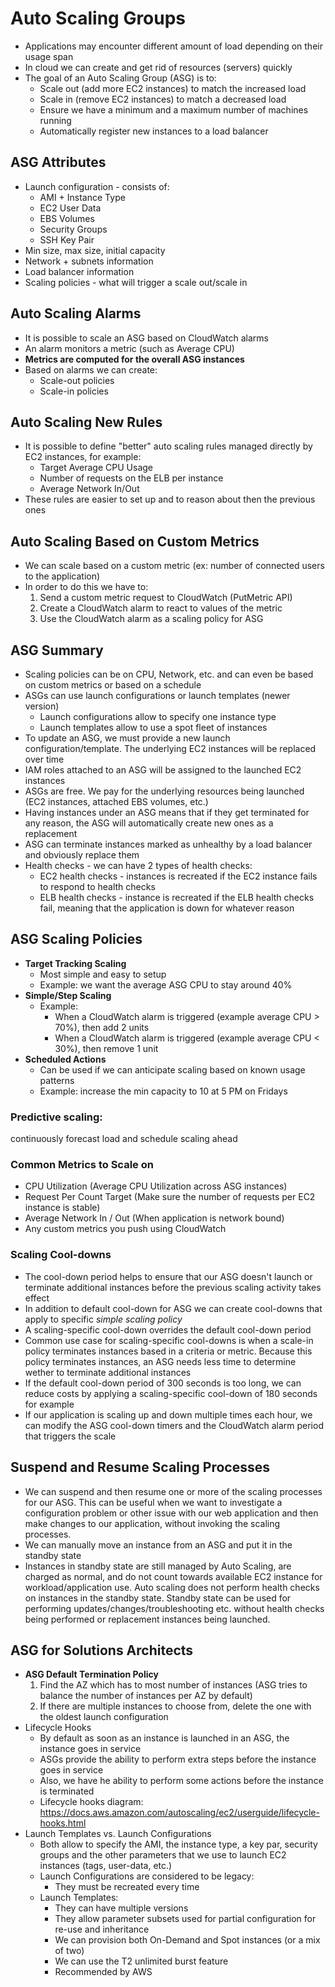 # Auto Scaling Groups

- Applications may encounter different amount of load depending on their usage span
- In cloud we can create and get rid of resources (servers) quickly
- The goal of an Auto Scaling Group (ASG) is to:
    - Scale out (add more EC2 instances) to match the increased load
    - Scale in (remove EC2 instances) to match a decreased load
    - Ensure we have a minimum and a maximum number of machines running
    - Automatically register new instances to a load balancer

## ASG Attributes

- Launch configuration - consists of:
    - AMI + Instance Type
    - EC2 User Data
    - EBS Volumes
    - Security Groups
    - SSH Key Pair
- Min size, max size, initial capacity
- Network + subnets information
- Load balancer information
- Scaling policies - what will trigger a scale out/scale in

## Auto Scaling Alarms

- It is possible to scale an ASG based on CloudWatch alarms
- An alarm monitors a metric (such as Average CPU)
- **Metrics are computed for the overall ASG instances**
- Based on alarms we can create:
    - Scale-out policies
    - Scale-in policies

## Auto Scaling New Rules

- It is possible to define "better" auto scaling rules managed directly by EC2 instances, for example:
    - Target Average CPU Usage
    - Number of requests on the ELB per instance
    - Average Network In/Out
- These rules are easier to set up and to reason about then the previous ones

## Auto Scaling Based on Custom Metrics

- We can scale based on a custom metric (ex: number of connected users to the application)
- In order to do this we have to:
    1. Send a custom metric request to CloudWatch (PutMetric API)
    2. Create a CloudWatch alarm to react to values of the metric
    3. Use the CloudWatch alarm as a scaling policy for ASG

## ASG Summary

- Scaling policies can be on CPU, Network, etc. and can even be based on custom metrics or based on a schedule
- ASGs can use launch configurations or launch templates (newer version)
    - Launch configurations allow to specify one instance type
    - Launch templates allow to use a spot fleet of instances
- To update an ASG, we must provide a new launch configuration/template. The underlying EC2 instances will be replaced over time
- IAM roles attached to an ASG will be assigned to the launched EC2 instances
- ASGs are free. We pay for the underlying resources being launched (EC2 instances, attached EBS volumes, etc.)
- Having instances under an ASG means that if they get terminated for any reason, the ASG will automatically create new ones as a replacement
- ASG can terminate instances marked as unhealthy by a load balancer and obviously replace them
- Health checks - we can have 2 types of health checks:
    - EC2 health checks - instances is recreated if the EC2 instance fails to respond to health checks
    - ELB health checks - instance is recreated if the ELB health checks fail, meaning that the application is down for whatever reason

## ASG Scaling Policies

- **Target Tracking Scaling**
    - Most simple and easy to setup
    - Example: we want the average ASG CPU to stay around 40%
- **Simple/Step Scaling**
    - Example: 
        - When a CloudWatch alarm is triggered (example average CPU > 70%), then add 2 units
        - When a CloudWatch alarm is triggered (example average CPU < 30%), then remove 1 unit
- **Scheduled Actions**
    - Can be used if we can anticipate scaling based on known usage patterns
    - Example: increase the min capacity to 10 at 5 PM on Fridays

### Predictive scaling: 
continuously forecast load and schedule scaling ahead

### Common Metrics to Scale on

- CPU Utilization (Average CPU Utilization across ASG instances) 
- Request Per Count Target (Make sure the number of requests per EC2 instance is stable)
- Average Network In / Out (When application is network bound)
- Any custom metrics you push using CloudWatch

### Scaling Cool-downs

- The cool-down period helps to ensure that our ASG doesn't launch or terminate additional instances before the previous scaling activity takes effect
- In addition to default cool-down for ASG we can create cool-downs that apply to specific *simple scaling policy*
- A scaling-specific cool-down overrides the default cool-down period
- Common use case for scaling-specific cool-downs is when a scale-in policy terminates instances based in a criteria or metric. Because this policy terminates instances, an ASG needs less time to determine wether to terminate additional instances
- If the default cool-down period of 300 seconds is too long, we can reduce costs by applying a scaling-specific cool-down of 180 seconds for example
- If our application is scaling up and down multiple times each hour, we can modify the ASG cool-down timers and the CloudWatch alarm period that triggers the scale

## Suspend and Resume Scaling Processes

- We can suspend and then resume one or more of the scaling processes for our ASG. This can be useful when we want to investigate a configuration problem or other issue with our web application and then make changes to our application, without invoking the scaling processes.
- We can manually move an instance from an ASG and put it in the standby state
- Instances in standby state are still managed by Auto Scaling, are charged as normal, and do not count towards available EC2 instance for workload/application use. Auto scaling does not perform health checks on instances in the standby state. Standby state can be used for performing updates/changes/troubleshooting etc. without health checks being performed or replacement instances being launched.

## ASG for Solutions Architects

- **ASG Default Termination Policy**
    1. Find the AZ which has to most number of instances (ASG tries to balance the number of instances per AZ by default)
    2. If there are multiple instances to choose from, delete the one with the oldest launch configuration
- Lifecycle Hooks
    - By default as soon as an instance is launched in an ASG, the instance goes in service
    - ASGs provide the ability to perform extra steps before the instance goes in service
    - Also, we have he ability to perform some actions before the instance is terminated
    - Lifecycle hooks diagram: https://docs.aws.amazon.com/autoscaling/ec2/userguide/lifecycle-hooks.html
- Launch Templates vs. Launch Configurations
    - Both allow to specify the AMI, the instance type, a key par, security groups and the other parameters that we use to launch EC2 instances (tags, user-data, etc.)
    - Launch Configurations are considered to be legacy:
        - They must be recreated every time
    - Launch Templates:
        - They can have multiple versions
        - They allow parameter subsets used for partial configuration for re-use and inheritance
        - We can provision both On-Demand and Spot instances (or a mix of two)
        - We can use the T2 unlimited burst feature
        - Recommended by AWS
